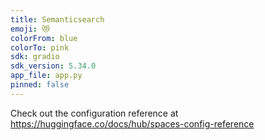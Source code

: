 ```yaml
---
title: Semanticsearch
emoji: 😻
colorFrom: blue
colorTo: pink
sdk: gradio
sdk_version: 5.34.0
app_file: app.py
pinned: false
---
```


Check out the configuration reference at https://huggingface.co/docs/hub/spaces-config-reference
